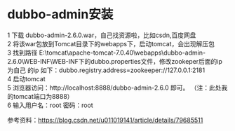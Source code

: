 # dubbo-admin安装

1 下载 dubbo-admin-2.6.0.war，自己找资源啦，比如csdn,百度网盘<br>
2 将该war包放到Tomcat目录下的webapps下，启动tomcat，会出现解压包<br>
3 找到路径 E:\tomcat\apache-tomcat-7.0.40\webapps\dubbo-admin-2.6.0\WEB-INF\WEB-INF下的dubbo.properties文件，修改zookeper后面的ip为自己   的ip 如下：dubbo.registry.address=zookeeper://127.0.0.1:2181<br>
4 启动tomcat <br>
5 浏览器访问：http://localhost:8888/dubbo-admin-2.6.0 即可。 （注：此处我的tomcat端口为8888） <br>
6 输入用户名：root 密码：root<br>

参考资料：https://blog.csdn.net/u011019141/article/details/79685511<br>
